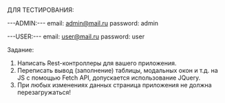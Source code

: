 ДЛЯ ТЕСТИРОВАНИЯ:


---ADMIN:---
email:     admin@mail.ru
password:  admin



---USER:---
email:     user@mail.ru
password:  user


Задание:
1. Написать Rest-контроллеры для вашего приложения.
2. Переписать вывод (заполнение) таблицы, модальных окон и т.д. на JS c помощью Fetch API, допускается использование JQuery.
3. При любых изменениях данных страница приложения не должна перезагружаться!
